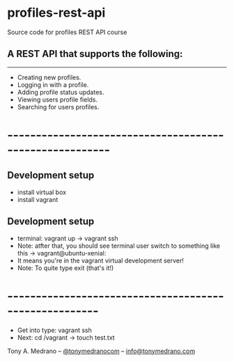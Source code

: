 # profiles-rest-api
Source code for profiles REST API course
## A REST API that supports the following:
-------------------------------------------------------------------

- Creating new profiles.
- Logging in with a profile.
- Adding profile status updates.
- Viewing users profile fields.
- Searching for users profiles.
# --------------------------------------------------------

## Development setup
- install virtual box
- install vagrant

## Development setup
- terminal: vagrant up -> vagrant ssh 
- Note: atfter that, you should see terminal user switch to something like this  -> vagrant@ubuntu-xenial:
- It means you're in the vagrant virtual development server!
- Note: To quite type exit (that's it!)
# ------------------------------------------------------

- Get into type: vagrant ssh
- Next: cd /vagrant -> touch test.txt



Tony A. Medrano – [@tonymedranocom](https://twitter.com/tonymedranocom) – info@tonymedrano.com